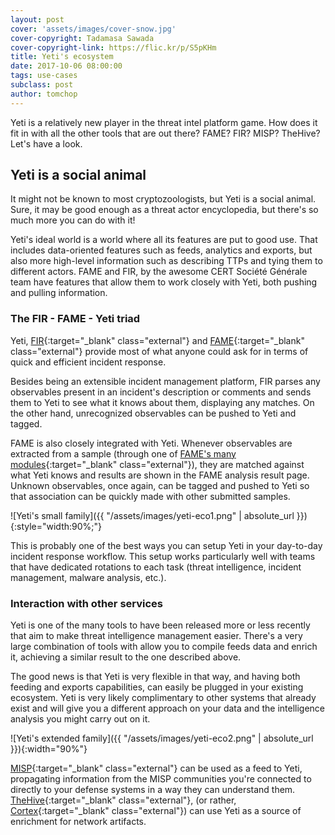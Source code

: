 ```yaml
---
layout: post
cover: 'assets/images/cover-snow.jpg'
cover-copyright: Tadamasa Sawada
cover-copyright-link: https://flic.kr/p/S5pKHm
title: Yeti's ecosystem
date: 2017-10-06 08:00:00
tags: use-cases
subclass: post
author: tomchop
---
```


Yeti is a relatively new player in the threat intel platform game. How does it fit in with all the other tools that are out there? FAME? FIR? MISP? TheHive? Let's have a look.

<!--more-->

## Yeti is a social animal

It might not be known to most cryptozoologists, but Yeti is a social animal. Sure, it may be good enough as a threat actor encyclopedia, but there's so much more you can do with it!

Yeti's ideal world is a world where all its features are put to good use. That includes data-oriented features such as feeds, analytics and exports, but also more high-level information such as describing TTPs and tying them to different actors. FAME and FIR, by the awesome CERT Société Générale team have features that allow them to work closely with Yeti, both pushing and pulling information.

### The FIR - FAME - Yeti triad

Yeti, [FIR](https://github.com/certsocietegenerale/FIR){:target="_blank" class="external"} and [FAME](https://certsocietegenerale.github.io/fame/){:target="_blank" class="external"} provide most of what anyone could ask for in terms of quick and efficient incident response.

Besides being an extensible incident management platform, FIR parses any observables present in an incident's description or comments and sends them to Yeti to see what it knows about them, displaying any matches. On the other hand, unrecognized observables can be pushed to Yeti and tagged.

FAME is also closely integrated with Yeti. Whenever observables are extracted from a sample (through one of [FAME's many modules](https://github.com/certsocietegenerale/fame_modules){:target="_blank" class="external"}), they are matched against what Yeti knows and results are shown in the FAME analysis result page. Unknown observables, once again, can be tagged and pushed to Yeti so that association can be quickly made with other submitted samples.

![Yeti's small family]({{ "/assets/images/yeti-eco1.png" | absolute_url }}){:style="width:90%;"}

This is probably one of the best ways you can setup Yeti in your day-to-day incident response workflow. This setup works particularly well with teams that have dedicated rotations to each task (threat intelligence, incident management, malware analysis, etc.).

### Interaction with other services

Yeti is one of the many tools to have been released more or less recently that aim to make threat intelligence management easier. There's a very large combination of tools with allow you to compile feeds data and enrich it, achieving a similar result to the one described above.

The good news is that Yeti is very flexible in that way, and having both feeding and exports capabilities, can easily be plugged in your existing ecosystem. Yeti is very likely complimentary to other systems that already exist and will give you a different approach on your data and the intelligence analysis you might carry out on it.

![Yeti's extended family]({{ "/assets/images/yeti-eco2.png" | absolute_url }}){:width="90%"}

[MISP](http://www.misp-project.org/){:target="_blank" class="external"} can be used as a feed to Yeti, propagating information from the MISP communities you're connected to directly to your defense systems in a way they can understand them. [TheHive](https://thehive-project.org/){:target="_blank" class="external"}, (or rather, [Cortex](https://github.com/CERT-BDF/Cortex){:target="_blank" class="external"}) can use Yeti as a source of enrichment for network artifacts.
